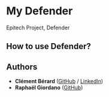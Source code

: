# My Defender
Epitech Project, Defender

## How to use Defender?

## Authors

* **Clément Bérard** ([GitHub](https://github.com/Twisterrr) / [LinkedIn](https://www.linkedin.com/in/clementberard/))
* **Raphaël Giordano** ([GitHub](https://github.com/CazzTete))

